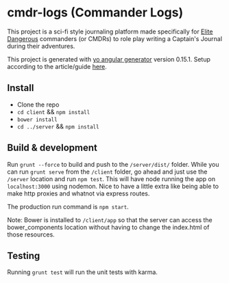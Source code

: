 # cmdr-logs (Commander Logs)

This project is a sci-fi style journaling platform made specifically for [Elite Dangerous](https://www.elitedangerous.com/) commanders (or CMDRs) to role play writing a Captain's Journal during their adventures.

This project is generated with [yo angular generator](https://github.com/yeoman/generator-angular)
version 0.15.1.  Setup according to the article/guide [here](http://start.jcolemorrison.com/building-an-angular-and-express-app-part-1/).

## Install

* Clone the repo
* `cd client` && `npm install`
* `bower install`
* `cd ../server` && `npm install`

## Build & development

Run `grunt --force` to build and push to the `/server/dist/` folder.  While you can run `grunt serve` from the `/client` folder, go ahead and just use the `/server` location and run `npm test`.  This will have node running the app on `localhost:3000` using nodemon.  Nice to have a little extra like being able to make http proxies and whatnot via express routes.

The production run command is `npm start`.

Note: Bower is installed to `/client/app` so that the server can access the bower_components location without having to change the index.html of those resources.

## Testing

Running `grunt test` will run the unit tests with karma.
